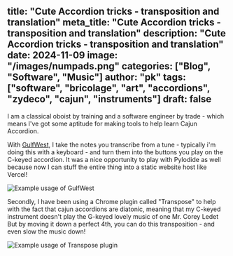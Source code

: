 title: "Cute Accordion tricks - transposition and translation"
meta_title: "Cute Accordion tricks - transposition and translation"
description: "Cute Accordion tricks - transposition and translation"
date: 2024-11-09
image: "/images/numpads.png"
categories: ["Blog", "Software", "Music"]
author: "pk"
tags: ["software", "bricolage", "art", "accordions", "zydeco", "cajun", "instruments"]
draft: false
---

I am a classical oboist by training and a software engineer by trade - which means I've got some aptitude for making tools to help learn Cajun Accordion.

With [GulfWest](https://www.gulfwest.org/), I take the notes you transcribe from a tune - typically i'm doing this with a keyboard - and turn them into the buttons you play on the C-keyed accordion. It was a nice opportunity to play with PyIodide as well because now I can stuff the entire thing into a static website host like Vercel!

![Example usage of GulfWest](/images/gulfwest.png)

Secondly, I have been using a Chrome plugin called "Transpose" to help with the fact that cajun accordions are diatonic, meaning that my C-keyed instrument doesn't play the G-keyed lovely music of one Mr. Corey Ledet
But by moving it down a perfect 4th, you can do this transposition - and even slow the music down!

![Example usage of Transpose plugin](/images/transpose.png)
